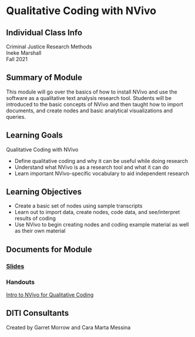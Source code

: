 # Qualitative Coding with NVivo

## Individual Class Info
Criminal Justice Research Methods
<br>
Ineke Marshall
<br>
Fall 2021
<br>


## Summary of Module
This module will go over the basics of how to install NVivo and use the software as a qualitative text analysis research tool. Students will be introduced to the basic concepts of NVivo and then taught how to import documents, and create nodes and basic analytical visualizations and queries.

## Learning Goals
Qualitative Coding with NVivo
* Define qualitative coding and why it can be useful while doing research
* Understand what NVivo is as a research tool and what it can do
* Learn important NVivo-specific vocabulary to aid independent research  

## Learning Objectives
* Create a basic set of nodes using sample transcripts
* Learn out to import data, create nodes, code data, and see/interpret results of coding
* Use NVivo to begin creating nodes and coding example material as well as their own material

## Documents for Module

### [Slides](here)

### Handouts
[Intro to NVivo for Qualitative Coding](here)

## DITI Consultants
Created by Garret Morrow and Cara Marta Messina

